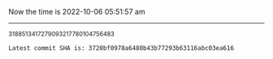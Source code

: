 Now the time is 2022-10-06 05:51:57 am

---

<small>3188513417279093217780104756483</small>

```txt
Latest commit SHA is: 3720bf0978a6480b43b77293b63116abc03ea616
```
